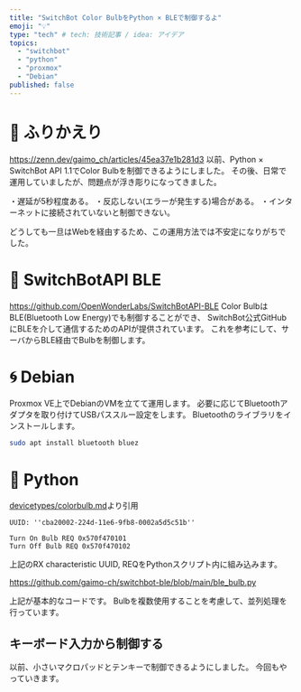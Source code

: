 ```yaml
---
title: "SwitchBot Color BulbをPython × BLEで制御するよ"
emoji: "💡"
type: "tech" # tech: 技術記事 / idea: アイデア
topics:
  - "switchbot"
  - "python"
  - "proxmox"
  - "Debian"
published: false
---
```


# 💭 ふりかえり
https://zenn.dev/gaimo_ch/articles/45ea37e1b281d3
以前、Python × SwitchBot API 1.1でColor Bulbを制御できるようにしました。
その後、日常で運用していましたが、問題点が浮き彫りになってきました。

・遅延が5秒程度ある。
・反応しない(エラーが発生する)場合がある。
・インターネットに接続されていないと制御できない。

どうしても一旦はWebを経由するため、この運用方法では不安定になりがちでした。

# 📡 SwitchBotAPI BLE

https://github.com/OpenWonderLabs/SwitchBotAPI-BLE
Color BulbはBLE(Bluetooth Low Energy)でも制御することができ、
SwitchBot公式GitHubにBLEを介して通信するためのAPIが提供されています。
これを参考にして、サーバからBLE経由でBulbを制御します。

# 🌀 Debian

Proxmox VE上でDebianのVMを立てて運用します。
必要に応じてBluetoothアダプタを取り付けてUSBパススルー設定をします。
Bluetoothのライブラリをインストールします。

```sh
sudo apt install bluetooth bluez
```

# 🐍 Python

[devicetypes/colorbulb.md](https://github.com/OpenWonderLabs/SwitchBotAPI-BLE/blob/latest/devicetypes/colorbulb.md)より引用

```:RX characteristic UUID
UUID: ''cba20002-224d-11e6-9fb8-0002a5d5c51b''
```
```:REQ
Turn On Bulb REQ 0x570f470101
Turn Off Bulb REQ 0x570f470102
```
上記のRX characteristic UUID, REQをPythonスクリプト内に組み込みます。

https://github.com/gaimo-ch/switchbot-ble/blob/main/ble_bulb.py

上記が基本的なコードです。
Bulbを複数使用することを考慮して、並列処理を行っています。

## キーボード入力から制御する

以前、小さいマクロパッドとテンキーで制御できるようにしました。
今回もやっていきます。


